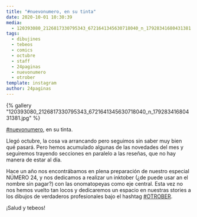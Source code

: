 ```yaml
---
title: "#nuevonumero, en su tinta"
date: 2020-10-01 10:30:39
media: 
  - 120393080_2126817330795343_6721641345630718040_n_17928341680431381.jpg
tags: 
  - dibujines
  - tebeos
  - comics
  - octubre
  - staff
  - 24paginas
  - nuevonumero
  - otrober
template: instagram
author: 24paginas
---
```


{% gallery "120393080_2126817330795343_6721641345630718040_n_17928341680431381.jpg" %}

[#nuevonumero](/etiquetas/nuevonumero), en su tinta.

Llegó octubre, la cosa va arrancando pero seguimos sin saber muy bien qué pasará. Pero hemos acumulado algunas de las novedades del mes y seguiremos trayendo secciones en paralelo a las reseñas, que no hay manera de estar al día.

Hace un año nos encontrábamos en plena preparación de nuestro especial NÚMERO 24, y nos dedicamos a realizar un inktober (¿de puede usar an el nombre sin pagar?) con las onomatopeyas como eje central. Esta vez no nos hemos vuelto tan locos y dedicaremos un espacio en nuestras stories a los dibujos de verdaderos profesionales bajo el hashtag [#OTROBER](/etiquetas/otrober).

¡Salud y tebeos!
